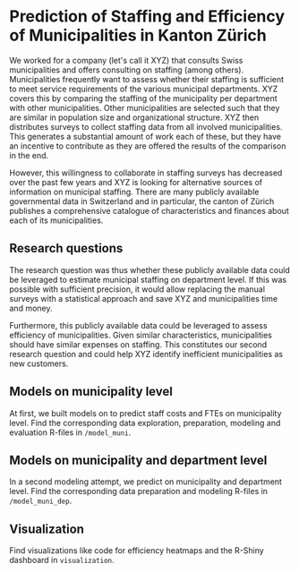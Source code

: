 # Prediction of Staffing and Efficiency of Municipalities in Kanton Zürich

We worked for a company (let's call it XYZ) that consults Swiss municipalities and offers consulting on staffing (among others). Municipalities frequently want to assess whether their staffing is sufficient to meet service requirements of the various municipal departments. XYZ covers this by comparing the staffing of the municipality per department with other municipalities. Other municipalities are selected such that they are similar in population size and organizational structure. XYZ then distributes surveys to collect staffing data from all involved municipalities. This generates a substantial amount of work each of these, but they have an incentive to contribute as they are offered the results of the comparison in the end. 

However, this willingness to collaborate in staffing surveys has decreased over the past few years and XYZ is looking for alternative sources of information on municipal staffing. There are many publicly available governmental data in Switzerland and in particular, the canton of Zürich publishes a comprehensive catalogue of characteristics and finances about each of its municipalities. 

## Research questions

The research question was thus whether these publicly available data could be leveraged to estimate municipal staffing on department level. If this was possible with sufficient precision, it would allow replacing the manual surveys with a statistical approach and save XYZ and municipalities time and money.

Furthermore, this publicly available data could be leveraged to assess efficiency of municipalities. Given similar characteristics, municipalities should have similar expenses on staffing. This constitutes our second research question and could help XYZ identify inefficient municipalities as new customers.

## Models on municipality level
At first, we built models on to predict staff costs and FTEs on municipality level. Find the corresponding data exploration, preparation, modeling and evaluation R-files in `/model_muni`. 

## Models on municipality and department level
In a second modeling attempt, we predict on municipality and department level. Find the corresponding data  preparation and modeling R-files in `/model_muni_dep`. 

## Visualization
Find visualizations like code for efficiency heatmaps and the R-Shiny dashboard in `visualization`. 
